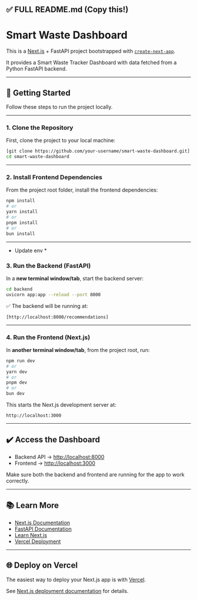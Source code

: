
## ✅ **FULL README.md (Copy this!)**


# Smart Waste Dashboard

This is a [Next.js](https://nextjs.org) + FastAPI project bootstrapped with [`create-next-app`](https://nextjs.org/docs/app/api-reference/cli/create-next-app).

It provides a Smart Waste Tracker Dashboard with data fetched from a Python FastAPI backend.

---

## 🚀 Getting Started

Follow these steps to run the project locally.

---

### 1. Clone the Repository

First, clone the project to your local machine:

```bash
[git clone https://github.com/your-username/smart-waste-dashboard.git]
cd smart-waste-dashboard
````

---

### 2. Install Frontend Dependencies

From the project root folder, install the frontend dependencies:

```bash
npm install
# or
yarn install
# or
pnpm install
# or
bun install
```

---


* Update env *

### 3. Run the Backend (FastAPI)

In a **new terminal window/tab**, start the backend server:

```bash
cd backend
uvicorn app:app --reload --port 8000
```

✅ The backend will be running at:

```
[http://localhost:8000/recommendations]
```

---

### 4. Run the Frontend (Next.js)

In **another terminal window/tab**, from the project root, run:

```bash
npm run dev
# or
yarn dev
# or
pnpm dev
# or
bun dev
```

This starts the Next.js development server at:

```
http://localhost:3000
```

---

## ✔️ Access the Dashboard

* Backend API → [http://localhost:8000](http://localhost:8000)
* Frontend → [http://localhost:3000](http://localhost:3000)

Make sure both the backend and frontend are running for the app to work correctly.

---

## 📚 Learn More

* [Next.js Documentation](https://nextjs.org/docs)
* [FastAPI Documentation](https://fastapi.tiangolo.com/)
* [Learn Next.js](https://nextjs.org/learn)
* [Vercel Deployment](https://vercel.com/new?utm_medium=default-template&filter=next.js&utm_source=create-next-app&utm_campaign=create-next-app-readme)

---

## 🌐 Deploy on Vercel

The easiest way to deploy your Next.js app is with [Vercel](https://vercel.com/).

See [Next.js deployment documentation](https://nextjs.org/docs/app/building-your-application/deploying) for details.

````
````
